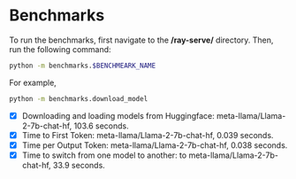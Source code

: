 # Benchmarks

To run the benchmarks, first navigate to the **/ray-serve/** directory. Then, run the following command:

```bash
python -m benchmarks.$BENCHMEARK_NAME
```

For example,

```bash
python -m benchmarks.download_model
```

- [x] Downloading and loading models from Huggingface: meta-llama/Llama-2-7b-chat-hf, 103.6 seconds.
- [x] Time to First Token: meta-llama/Llama-2-7b-chat-hf, 0.039 seconds.
- [x] Time per Output Token: meta-llama/Llama-2-7b-chat-hf, 0.038 seconds.
- [x] Time to switch from one model to another: to meta-llama/Llama-2-7b-chat-hf, 33.9 seconds.
